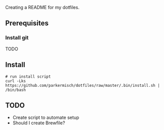 Creating a README for my dotfiles.

## Prerequisites

### Install git

TODO


## Install

```
# run install script
curl -Lks https://github.com/parkermisch/dotfiles/raw/master/.bin/install.sh | /bin/bash
```

## TODO
* Create script to automate setup
* Should I create Brewfile?
